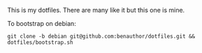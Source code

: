 This is my dotfiles. There are many like it but this one is mine.


To bootstrap on debian:

    git clone -b debian git@github.com:benauthor/dotfiles.git && dotfiles/bootstrap.sh
